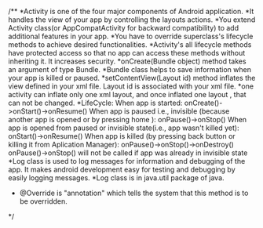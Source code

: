 /**
*Activity is one of the four major components of Android application.
*It handles the view of your app by controlling the layouts actions.
*You extend Activity class(or AppCompatActivity for backward compatibility) to add additional features in your app.
*You have to override superclass's lifecycle methods to achieve desired functionalities.
*Activity's all lifecycle methods have protected access so that no app can access these methods without inheriting it. It increases security.
*onCreate(Bundle object) method takes an argument of type Bundle.
*Bundle class helps to save information when your app is killed or paused.
*setContentView(Layout id) method inflates the view defined in your xml file. Layout id is associated with your xml file.
*one activity can inflate only one xml layout, and once inflated one layout , that can not be changed. 
*LifeCycle:
	When app is started:
		onCreate()->onStart()->onResume()
	When app is paused i.e., invisible (because another app is opened or by pressing home ):
		onPause()->onStop()
	When app is opened from paused or invisible state(i.e., app wasn't killed yet):
		onStart()->onResume()
	When app is killed (by pressing back button or killing it from Aplication Manager):
		onPause()->onStop()->onDestroy()
		onPause()->onStop()  will not be called if app was already in invisible state
*Log class is used to log messages for information and debugging of the app. It makes android development easy for testing and debugging by easily logging messages.
*Log class is in java.util package of java.
* @Override is "annotation" which tells the system that this method is to be overridden.

*/

